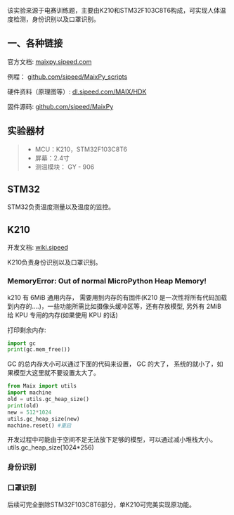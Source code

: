 该实验来源于电赛训练题，主要由K210和STM32F103C8T6构成，可实现人体温度检测，身份识别以及口罩识别。


## 一、各种链接
官方文档: [maixpy.sipeed.com](maixpy.sipeed.com)

例程： [github.com/sipeed/MaixPy_scripts](github.com/sipeed/MaixPy_scripts)

硬件资料（原理图等）: [dl.sipeed.com/MAIX/HDK](dl.sipeed.com/MAIX/HDK)

固件源码: [github.com/sipeed/MaixPy](github.com/sipeed/MaixPy)






## 实验器材
> -	 MCU：K210，STM32F103C8T6
> -	 屏幕：2.4寸
> -	 测温模块： GY - 906

## STM32
STM32负责温度测量以及温度的监控。

## K210


开发文档:
[wiki.sipeed](https://wiki.sipeed.com/soft/maixpy/zh/index.html)

K210负责身份识别以及口罩识别。

### MemoryError: Out of normal MicroPython Heap Memory!

k210 有 6MiB 通用内存， 需要用到内存的有固件(K210 是一次性将所有代码加载到内存的….)，一些功能所需比如摄像头缓冲区等，还有存放模型, 另外有 2MiB 给 KPU 专用的内存(如果使用 KPU 的话)

打印剩余内存:
```python
import gc
print(gc.mem_free())
```
GC 的总内存大小可以通过下面的代码来设置， GC 的大了， 系统的就小了，如果模型大这里就不要设置太大了。 

```python 
from Maix import utils
import machine
old = utils.gc_heap_size()
print(old)
new = 512*1024
utils.gc_heap_size(new)
machine.reset() #重启
```



开发过程中可能由于空间不足无法放下足够的模型，可以通过减小堆栈大小。utils.gc_heap_size(1024*256)




### 身份识别


### 口罩识别



后续可完全删除STM32F103C8T6部分，单K210可完美实现原功能。